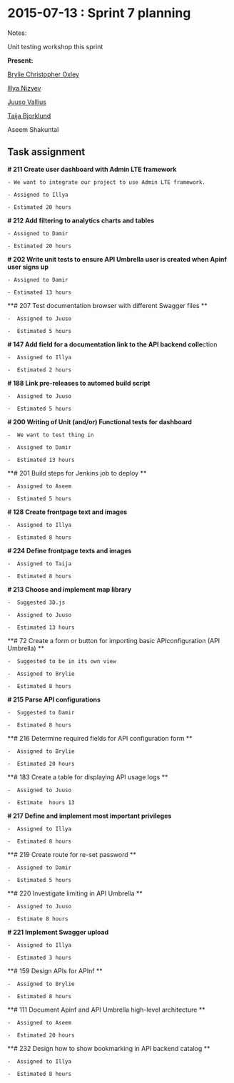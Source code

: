 # 2015-07-13 : Sprint 7 planning

Notes:

Unit testing workshop this sprint

**Present:**

[Brylie Christopher Oxley](/ep/profile/wbZ2WS6e73L)

[Illya Nizyev](/ep/profile/w4lbdyiXvgi)

[Juuso Vallius](/ep/profile/tPN01rySCnJ)

[Taija Bjorklund](/ep/profile/qMJYdtOf8Ww)

Aseem Shakuntal

## Task assignment

**# 211 Create user dashboard with Admin LTE framework**

    - We want to integrate our project to use Admin LTE framework. 

    - Assigned to Illya

    - Estimated 20 hours

**# 212 Add filtering to analytics charts and tables**

    - Assigned to Damir

    - Estimated 20 hours

**# 202 Write unit tests to ensure API Umbrella user is created when Apinf user signs up**

    - Assigned to Damir

    - Estimated 13 hours        

**# 207 Test documentation browser with different Swagger files **

    -  Assigned to Juuso

    -  Estimated 5 hours

**# 147 Add field for a documentation link to the API backend colle**ction 

    -  Assigned to Illya

    -  Estimated 2 hours

**# 188 Link pre-releases to automed build script**

    -  Assigned to Juuso

    -  Estimated 5 hours

**# 200 Writing of Unit (and/or) Functional tests for dashboard**

    -  We want to test thing in   

    -  Assigned to Damir

    -  Estimated 13 hours

**# 201 Build steps for Jenkins job to deploy **

    -  Assigned to Aseem

    -  Estimated 5 hours

**# 128 Create frontpage text and images**

    -  Assigned to Illya

    -  Estimated 8 hours

**# 224 Define frontpage texts and images**

    -  Assigned to Taija

    -  Estimated 8 hours

**# 213 Choose and implement map library**

    -  Suggested 3D.js

    -  Assigned to Juuso

    -  Estimated 13 hours

**# 72 Create a form or button for importing basic APIconfiguration (API Umbrella) **

    -  Suggested to be in its own view    

    -  Assigned to Brylie 

    -  Estimated 8 hours

**# 215 Parse API configurations**

    -  Suggested to Damir

    -  Estimated 8 hours

**# 216 Determine required fields for API configuration form **

    -  Assigned to Brylie

    -  Estimated 20 hours

**# 183 Create a table for displaying API usage logs **

    -  Assigned to Juuso

    -  Estimate  hours 13

**# 217 Define and implement most important privileges**

    -  Assigned to Illya

    -  Estimated 8 hours

**# 219 Create route for re-set password  **

    -  Assigned to Damir

    -  Estimated 5 hours

**# 220 Investigate limiting in API Umbrella  **

    -  Assigned to Juuso

    -  Estimate 8 hours

**# 221 Implement Swagger upload**

    -  Assigned to Illya

    -  Estimated 3 hours 

**# 159 Design APIs for APInf      **

    -  Assigned to Brylie

    -  Estimated 8 hours

**# 111 Document Apinf and API Umbrella high-level architecture  **

    -  Assigned to Aseem 

    -  Estimated 20 hours

**# 232 Design how to show bookmarking in API backend catalog  **

    -  Assigned to Illya

    -  Estimated 8 hours